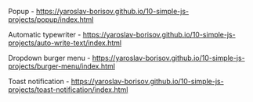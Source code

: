Popup -
https://yaroslav-borisov.github.io/10-simple-js-projects/popup/index.html

Automatic typewriter -
https://yaroslav-borisov.github.io/10-simple-js-projects/auto-write-text/index.html

Dropdown burger menu -
https://yaroslav-borisov.github.io/10-simple-js-projects/burger-menu/index.html

Toast notification -
https://yaroslav-borisov.github.io/10-simple-js-projects/toast-notification/index.html
